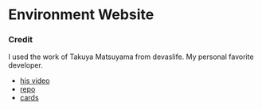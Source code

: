 # Environment Website

### Credit

I used the work of Takuya Matsuyama from devaslife.
My personal favorite developer.

- [his video](https://www.youtube.com/watch?v=IGK6eceWyU4)
- [repo](https://github.com/craftzdog/ghibli-style-shader)
- [cards](https://www.freecodecamp.org/news/learn-css-basics-by-building-a-card-component/)
